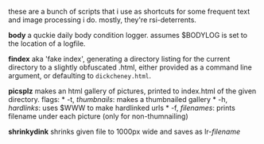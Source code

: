 these are a bunch of scripts that i use as shortcuts for some frequent text and
image processing i do. mostly, they're rsi-deterrents.

**body**
    a quckie daily body condition logger. assumes $BODYLOG is set to the
    location of a logfile.

**findex**
    aka 'fake index', generating a directory listing for the current directory
    to a slightly obfuscated .html, either provided as a command line argument,
    or defaulting to `dickcheney.html`.

**picsplz**
    makes an html gallery of pictures, printed to index.html of the given
    directory.
    flags:
        * -t, *thumbnails*: makes a thumbnailed gallery
        * -h, *hardlinks*: uses $WWW to make hardlinked urls
        * -f, *filenames*: prints filename under each picture (only for
          non-thumnailing)

**shrinkydink**
    shrinks given file to 1000px wide and saves as lr-*filename*
